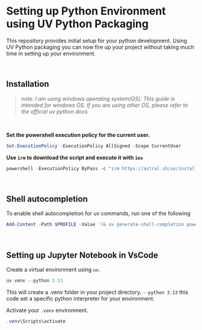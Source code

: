 # Setting up Python Environment using UV Python Packaging


This repository provides initial setup for your python development. Using UV Python packaging you can now fire up your project without taking much time in setting up your environment.

<br>

## Installation

>*note: I am using windows operating system(OS). This guide is intended for windows OS. If you are using other OS, please refer to the official uv python docs.*

<br>

**Set the powershell execution policy for the current user.**

```powershell
Set-ExecutionPolicy -ExecutionPolicy AllSigned -Scope CurrentUser
```

**Use `irm` to download the script and execute it with `iex`**
```powershell
powershell -ExecutionPolicy ByPass -c "irm https://astral.sh/uv/install.ps1 | iex"
```

<br>

## Shell autocompletion

To enable shell autocompletion for uv commands, run one of the following
```powershell
Add-Content -Path $PROFILE -Value '(& uv generate-shell-completion powershell) | Out-String | Invoke-Expression'
```

<br>

## Setting up Jupyter Notebook in VsCode

Create a virtual environment using `uv`. 
```powershell
uv venv --python 3.13
```
This will create a .venv folder in your project directory. `--python 3.13` this code set a specific python interpreter for your environment.

Activate your `.venv` environment.
```powershell
.venv\Scripts\activate
```
